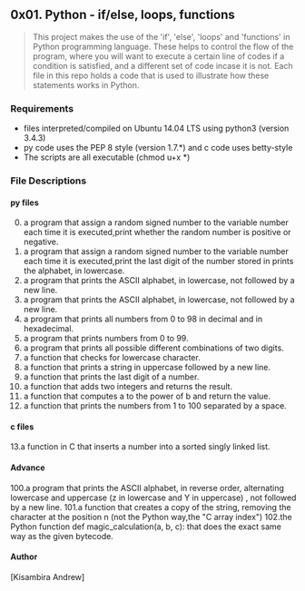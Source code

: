 ## 0x01. Python - if/else, loops, functions
> This project makes the use of the 'if', 'else', 'loops' and 'functions'
> in Python programming language. These helps to control the flow of the
> program, where you will want to execute a certain line of codes if a
> condition is satisfied, and a different set of code incase it is not.
> Each file in this repo holds a code that is used to illustrate how
> these statements works in Python.

### Requirements
* files interpreted/compiled on Ubuntu 14.04 LTS using python3 (version 3.4.3)
* py code uses the PEP 8 style (version 1.7.*) and c code uses betty-style
* The scripts are all executable (chmod u+x *)

### File Descriptions
#### py files
0. a program that assign a random signed number to the variable number each time it is executed,print whether the random number is positive or negative.
1. a program that assign a random signed number to the variable number each time it is executed,print the last digit of the number stored in prints the alphabet, in lowercase.
2. a program that prints the ASCII alphabet, in lowercase, not followed by a new line.
3. a program that prints the ASCII alphabet, in lowercase, not followed by a new line.
4. a program that prints all numbers from 0 to 98 in decimal and in hexadecimal.
5. a program that prints numbers from 0 to 99.
6. a program that prints all possible different combinations of two digits.
7. a function that checks for lowercase character.
8. a function that prints a string in uppercase followed by a new line.
9. a function that prints the last digit of a number.
10. a function that adds two integers and returns the result.
11. a function that computes a to the power of b and return the value.
12. a function that prints the numbers from 1 to 100 separated by a space.

#### c files
13.a function in C that inserts a number into a sorted singly linked list.

#### Advance
100.a program that prints the ASCII alphabet, in reverse order, alternating lowercase and uppercase (z in lowercase and Y in uppercase) , not followed by a new line.
101.a function that creates a copy of the string, removing the character at the position n (not the Python way,the "C array index")
102.the Python function def magic_calculation(a, b, c): that does the exact same way as the given bytecode.


#### Author
[Kisambira Andrew]